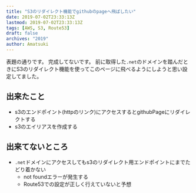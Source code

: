 ```yaml
---
title: "S3のリダイレクト機能でgithubのpageへ飛ばしたい"
date: 2019-07-02T23:33:13Z
lastmod: 2019-07-02T23:33:13Z
tags: [AWS, S3, Route53]
draft: false
archives: "2019"
author: Amatsuki
---
```

表題の通りです。
完成してないです。
前に取得した`.net`のドメインを踏んだときにS3のリダイレクト機能を使ってこのページに飛べるようにしようと思い設定してました。

## 出来たこと
- s3のエンドポイント(httpのリンク)にアクセスするとgithubPageにリダイレクトする
- s3のエイリアスを作成する

## 出来てないところ
- `.net`ドメインにアクセスしてもs3のリダイレクト用エンドポイントにまでたどり着かない
	- not foundエラーが発生する
	- Route53での設定が正しく行えていないと予想
